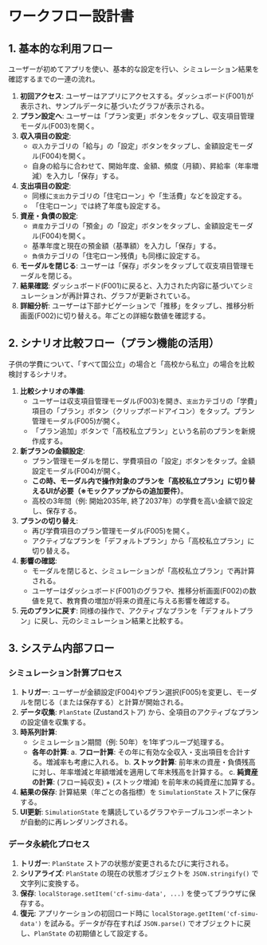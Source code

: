 # ワークフロー設計書

## 1. 基本的な利用フロー

ユーザーが初めてアプリを使い、基本的な設定を行い、シミュレーション結果を確認するまでの一連の流れ。

1.  **初回アクセス**: ユーザーはアプリにアクセスする。ダッシュボード(F001)が表示され、サンプルデータに基づいたグラフが表示される。
2.  **プラン設定へ**: ユーザーは「プラン変更」ボタンをタップし、収支項目管理モーダル(F003)を開く。
3.  **収入項目の設定**: 
    - `収入`カテゴリの「給与」の「設定」ボタンをタップし、金額設定モーダル(F004)を開く。
    - 自身の給与に合わせて、開始年度、金額、頻度（月額）、昇給率（年率増減）を入力し「保存」する。
4.  **支出項目の設定**: 
    - 同様に`支出`カテゴリの「住宅ローン」や「生活費」などを設定する。
    - 「住宅ローン」では終了年度も設定する。
5.  **資産・負債の設定**:
    - `資産`カテゴリの「預金」の「設定」ボタンをタップし、金額設定モーダル(F004)を開く。
    - 基準年度と現在の預金額（基準額）を入力し「保存」する。
    - `負債`カテゴリの「住宅ローン残債」も同様に設定する。
6.  **モーダルを閉じる**: ユーザーは「保存」ボタンをタップして収支項目管理モーダルを閉じる。
7.  **結果確認**: ダッシュボード(F001)に戻ると、入力された内容に基づいてシミュレーションが再計算され、グラフが更新されている。
8.  **詳細分析**: ユーザーは下部ナビゲーションで「推移」をタップし、推移分析画面(F002)に切り替える。年ごとの詳細な数値を確認する。

## 2. シナリオ比較フロー（プラン機能の活用）

子供の学費について、「すべて国公立」の場合と「高校から私立」の場合を比較検討するシナリオ。

1.  **比較シナリオの準備**: 
    - ユーザーは収支項目管理モーダル(F003)を開き、`支出`カテゴリの「学費」項目の「プラン」ボタン（クリップボードアイコン）をタップ。プラン管理モーダル(F005)が開く。
    - 「プラン追加」ボタンで「高校私立プラン」という名前のプランを新規作成する。
2.  **新プランの金額設定**: 
    - プラン管理モーダルを閉じ、学費項目の「設定」ボタンをタップ。金額設定モーダル(F004)が開く。
    - **この時、モーダル内で操作対象のプランを「高校私立プラン」に切り替えるUIが必要（※モックアップからの追加要件）**。
    - 高校の3年間（例: 開始2035年, 終了2037年）の学費を高い金額で設定し、保存する。
3.  **プランの切り替え**: 
    - 再び学費項目のプラン管理モーダル(F005)を開く。
    - アクティブなプランを「デフォルトプラン」から「高校私立プラン」に切り替える。
4.  **影響の確認**: 
    - モーダルを閉じると、シミュレーションが「高校私立プラン」で再計算される。
    - ユーザーはダッシュボード(F001)のグラフや、推移分析画面(F002)の数値を見て、教育費の増加が将来の資産に与える影響を確認する。
5.  **元のプランに戻す**: 同様の操作で、アクティブなプランを「デフォルトプラン」に戻し、元のシミュレーション結果と比較する。

## 3. システム内部フロー

### シミュレーション計算プロセス
1.  **トリガー**: ユーザーが金額設定(F004)やプラン選択(F005)を変更し、モーダルを閉じる（または保存する）と計算が開始される。
2.  **データ収集**: `PlanState` (Zustandストア) から、全項目のアクティブなプランの設定値を収集する。
3.  **時系列計算**: 
    - シミュレーション期間（例: 50年）を1年ずつループ処理する。
    - **各年の計算**: 
        a. **フロー計算**: その年に有効な全収入・支出項目を合計する。増減率も考慮に入れる。
        b. **ストック計算**: 前年末の資産・負債残高に対し、年率増減と年額増減を適用して年末残高を計算する。
        c. **純資産の計算**: (フロー純収支) + (ストック増減) を前年末の純資産に加算する。
4.  **結果の保存**: 計算結果（年ごとの各指標）を `SimulationState` ストアに保存する。
5.  **UI更新**: `SimulationState` を購読しているグラフやテーブルコンポーネントが自動的に再レンダリングされる。

### データ永続化プロセス
1.  **トリガー**: `PlanState` ストアの状態が変更されるたびに実行される。
2.  **シリアライズ**: `PlanState` の現在の状態オブジェクトを `JSON.stringify()` で文字列に変換する。
3.  **保存**: `localStorage.setItem('cf-simu-data', ...)` を使ってブラウザに保存する。
4.  **復元**: アプリケーションの初回ロード時に `localStorage.getItem('cf-simu-data')` を試みる。データが存在すれば `JSON.parse()` でオブジェクトに戻し、`PlanState` の初期値として設定する。
